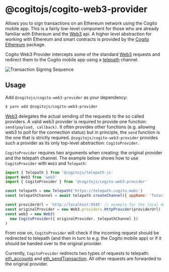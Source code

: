 # @cogitojs/cogito-web3-provider

Allows you to sign transactions on an Ethereum network using the Cogito mobile
app. This is a fairly low-level component for those who are already familiar
with Ethereum and the [Web3] api. A higher level abstraction for working with
Ethereum and smart contracts is provided by the [Cogito
Ethereum][@cogitojs/cogito-ethereum] package.

Cogito Web3 Provider intercepts some of the standard [Web3] requests and
redirect them to the Cogito mobile app using a [telepath] channel.

![Transaction Signing Sequence](images/sign-transaction.png)

## Usage

Add `@cogitojs/cogito-web3-provider` as your dependency:

```bash
$ yarn add @cogitojs/cogito-web3-provider
```

[Web3] delegates the actual sending of the requests to the so called providers.
A valid web3 provider is required to provide one function: `send(payload,
callback)`. It often provides other functions (e.g. allowing web3 to poll for
the connection status) but in principle, the `send` function is the one that is
strictly required. `@cogitojs/cogito-web3-provider` provides such a provider as
its only top-level abstraction: `CogitoProvider`.

`CogitoProvider` requires two arguments when creating: the original provider
and the telepath channel. The example below shows how to use `CogitoProvider`
with `Web3` and `Telepath`:

```javascript
import { Telepath } from '@cogitojs/telepath-js'
import Web3 from 'web3'
import { CogitoProvider } from '@cogitojs/cogito-web3-provider'

const telepath = new Telepath('https://telepath.cogito.mobi')
const telepathChannel = await telepath.createChannel({ appName: 'Tutorial' })

const providerUrl = 'http://localhost:9545' // example for the local development
const originalProvider = new Web3.providers.HttpProvider(providerUrl)
const web3 = new Web3(
  new CogitoProvider({ originalProvider, telepathChannel })
)
```

From now on, `CogitoProvider` will check if the incoming request should be
redirected to telepath (and then in turn to e.g. the Cogito mobile app) or if
it should be handed over to the original provider.

Currently, `CogitoProvider` redirects two types of requests to telepath:
[eth_accounts] and [eth_sendTransaction]. All other requests are forwarded to
the original provider.

[@cogitojs/cogito-ethereum]: https://cogito.mobi/components/cogito-ethereum
[Web3]: https://github.com/ethereum/web3.js
[telepath]: https://cogito.mobi/components/telepath-js
[eth_accounts]: https://github.com/ethereum/wiki/wiki/JavaScript-API#web3ethaccounts
[eth_sendTransaction]: https://github.com/ethereum/wiki/wiki/JavaScript-API#web3ethsendtransaction
